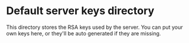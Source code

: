 # Default server keys directory

This directory stores the RSA keys used by the server. You can put your own keys here, or they'll be auto generated if
they are missing.
